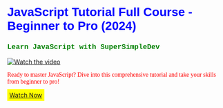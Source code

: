 # <span style="color: blue; font-family: Arial, sans-serif;">JavaScript Tutorial Full Course - Beginner to Pro (2024)</span>

### <span style="color: green; font-family: 'Courier New', Courier, monospace;">Learn JavaScript with SuperSimpleDev</span>

[![Watch the video](https://img.youtube.com/vi/EerdGm-ehJQ/0.jpg)](https://youtu.be/EerdGm-ehJQ?si=eoLFFGiKj7BhW6c1)

<span style="color: red; font-family: 'Times New Roman', Times, serif;">Ready to master JavaScript? Dive into this comprehensive tutorial and take your skills from beginner to pro!</span>

<span style="background-color: yellow; padding: 5px;">[Watch Now](https://youtu.be/EerdGm-ehJQ?si=eoLFFGiKj7BhW6c1)</span>
